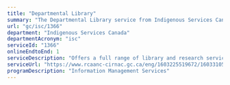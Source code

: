 ```yaml
---
title: "Departmental Library"
summary: "The Departmental Library service from Indigenous Services Canada is available end-to-end online, according to the GC Service Inventory."
url: "gc/isc/1366"
department: "Indigenous Services Canada"
departmentAcronym: "isc"
serviceId: "1366"
onlineEndtoEnd: 1
serviceDescription: "Offers a full range of library and research services to  Departmental employees, other government departments, researchers, academics, consultants and the general public."
serviceUrl: "https://www.rcaanc-cirnac.gc.ca/eng/1603225519672/1603310558983"
programDescription: "Information Management Services"
---
```

